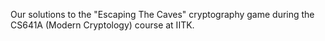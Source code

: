Our solutions to the "Escaping The Caves" cryptography game during the CS641A (Modern Cryptology) course at IITK.
